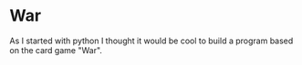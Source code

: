 # War
As I started with python I thought it would be cool to build a program based on the card game "War". 
